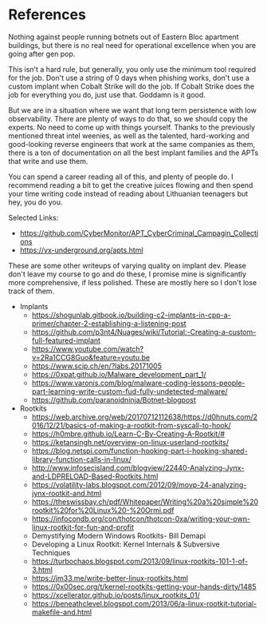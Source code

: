 # References
Nothing against people running botnets out of Eastern Bloc apartment buildings, but there is no real need for operational excellence when you are going after gen pop. 

This isn't a hard rule, but generally, you only use the minimum tool required for the job. Don't use a string of 0 days when phishing works, don't use a custom implant when Cobalt Strike will do the job.  If Cobalt Strike does the job for everything you do, just use that. Goddamn is it good. 

But we are in a situation where we want that long term persistence with low observability. There are plenty of ways to do that, so we should copy the experts. No need to come up with things yourself. Thanks to the previously mentioned threat intel weenies, as well as the talented, hard-working and good-looking reverse engineers that work at the same companies as them, there is a ton of documentation on all the best implant families and the APTs that write and use them. 

You can spend a career reading all of this, and plenty of people do. I recommend reading a bit to get the creative juices flowing and then spend your time writing code instead of reading about Lithuanian teenagers but hey, you do you. 

Selected Links: 

*  https://github.com/CyberMonitor/APT_CyberCriminal_Campagin_Collections
* https://vx-underground.org/apts.html

These are some other writeups of varying quality on implant dev. Please don't leave my course to go and do these, I promise mine is significantly more comprehensive, if less polished. These are mostly here so I don't lose track of them.

* Implants
  * https://shogunlab.gitbook.io/building-c2-implants-in-cpp-a-primer/chapter-2-establishing-a-listening-post
  * https://github.com/p3nt4/Nuages/wiki/Tutorial:-Creating-a-custom-full-featured-implant
  * https://www.youtube.com/watch?v=2Ra1CCG8Guo&feature=youtu.be
  * https://www.scip.ch/en/?labs.20171005
  * https://0xpat.github.io/Malware_development_part_1/
  * https://www.varonis.com/blog/malware-coding-lessons-people-part-learning-write-custom-fud-fully-undetected-malware/
  * https://github.com/paranoidninja/Botnet-blogpost
* Rootkits
  * https://web.archive.org/web/20170712112638/https://d0hnuts.com/2016/12/21/basics-of-making-a-rootkit-from-syscall-to-hook/
  * https://h0mbre.github.io/Learn-C-By-Creating-A-Rootkit/#
  * https://ketansingh.net/overview-on-linux-userland-rootkits/
  * https://blog.netspi.com/function-hooking-part-i-hooking-shared-library-function-calls-in-linux/
  * http://www.infosecisland.com/blogview/22440-Analyzing-Jynx-and-LDPRELOAD-Based-Rootkits.html
  * https://volatility-labs.blogspot.com/2012/09/movp-24-analyzing-jynx-rootkit-and.html
  * https://theswissbay.ch/pdf/Whitepaper/Writing%20a%20simple%20rootkit%20for%20Linux%20-%20Ormi.pdf
  * https://infocondb.org/con/thotcon/thotcon-0xa/writing-your-own-linux-rootkit-for-fun-and-profit
  * Demystifying Modern Windows Rootkits- Bill Demapi
  * Developing a Linux Rootkit: Kernel Internals & Subversive Techniques
  * https://turbochaos.blogspot.com/2013/09/linux-rootkits-101-1-of-3.html
  * https://jm33.me/write-better-linux-rootkits.html
  * https://0x00sec.org/t/kernel-rootkits-getting-your-hands-dirty/1485
  * https://xcellerator.github.io/posts/linux_rootkits_01/
  * https://beneathclevel.blogspot.com/2013/06/a-linux-rootkit-tutorial-makefile-and.html

